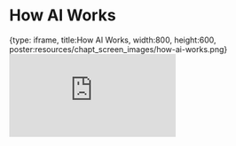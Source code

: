 # How AI Works
 
{type: iframe, title:How AI Works, width:800, height:600, poster:resources/chapt_screen_images/how-ai-works.png}
![](https://hutchdatascience.org/AI_for_Decision_Makers/no_toc/how-ai-works.html)
 

 
